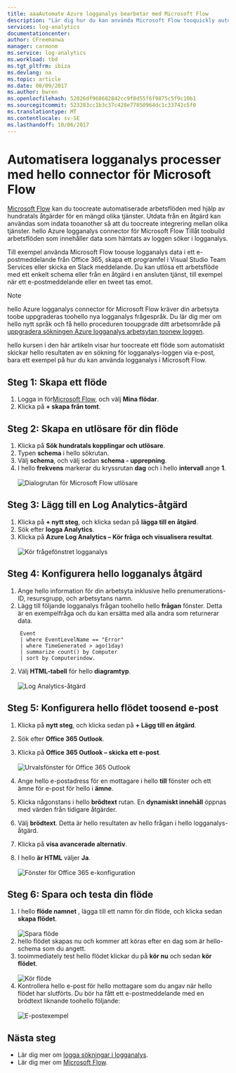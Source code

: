 ```yaml
---
title: aaaAutomate Azure logganalys bearbetar med Microsoft Flow
description: "Lär dig hur du kan använda Microsoft Flow tooquickly automatisera repeterbara processer med hello Azure logganalys-anslutningen."
services: log-analytics
documentationcenter: 
author: CFreemanwa
manager: carmonm
ms.service: log-analytics
ms.workload: tbd
ms.tgt_pltfrm: ibiza
ms.devlang: na
ms.topic: article
ms.date: 08/09/2017
ms.author: bwren
ms.openlocfilehash: 52026df968682842cc9f8d55f6f9875c5f9c10b1
ms.sourcegitcommit: 523283cc1b3c37c428e77850964dc1c33742c5f0
ms.translationtype: MT
ms.contentlocale: sv-SE
ms.lasthandoff: 10/06/2017
---
```

# <a name="automate-log-analytics-processes-with-hello-connector-for-microsoft-flow"></a>Automatisera logganalys processer med hello connector för Microsoft Flow
[Microsoft Flow](https://ms.flow.microsoft.com) kan du toocreate automatiserade arbetsflöden med hjälp av hundratals åtgärder för en mängd olika tjänster. Utdata från en åtgärd kan användas som indata tooanother så att du toocreate integrering mellan olika tjänster.  hello Azure logganalys connector för Microsoft Flow Tillåt toobuild arbetsflöden som innehåller data som hämtats av loggen söker i logganalys.

Till exempel använda Microsoft Flow toouse logganalys data i ett e-postmeddelande från Office 365, skapa ett programfel i Visual Studio Team Services eller skicka en Slack meddelande.  Du kan utlösa ett arbetsflöde med ett enkelt schema eller från en åtgärd i en ansluten tjänst, till exempel när ett e-postmeddelande eller en tweet tas emot.  


> [!NOTE]
> hello Azure logganalys connector för Microsoft Flow kräver din arbetsyta toobe uppgraderas toohello nya logganalys frågespråk. Du lär dig mer om hello nytt språk och få hello proceduren tooupgrade ditt arbetsområde på [uppgradera sökningen Azure logganalys arbetsytan toonew loggen](log-analytics-log-search-upgrade.md).  

hello kursen i den här artikeln visar hur toocreate ett flöde som automatiskt skickar hello resultaten av en sökning för logganalys-loggen via e-post, bara ett exempel på hur du kan använda logganalys i Microsoft Flow. 


## <a name="step-1-create-a-flow"></a>Steg 1: Skapa ett flöde
1. Logga in för[Microsoft Flow](http://flow.microsoft.com), och välj **Mina flödar**.
2. Klicka på **+ skapa från tomt**.

## <a name="step-2-create-a-trigger-for-your-flow"></a>Steg 2: Skapa en utlösare för din flöde
1. Klicka på **Sök hundratals kopplingar och utlösare**.
2. Typen **schema** i hello sökrutan.
3. Välj **schema**, och välj sedan **schema - upprepning**.
4. I hello **frekvens** markerar du kryssrutan **dag** och i hello **intervall** ange **1**.<br><br>![Dialogrutan för Microsoft Flow utlösare](media/log-analytics-flow-tutorial/flow01.png)


## <a name="step-3-add-a-log-analytics-action"></a>Steg 3: Lägg till en Log Analytics-åtgärd
1. Klicka på **+ nytt steg**, och klicka sedan på **lägga till en åtgärd**.
2. Sök efter **logga Analytics**.
3. Klicka på **Azure Log Analytics – Kör fråga och visualisera resultat**.<br><br>![Kör frågefönstret logganalys](media/log-analytics-flow-tutorial/flow02.png)

## <a name="step-4-configure-hello-log-analytics-action"></a>Steg 4: Konfigurera hello logganalys åtgärd

1. Ange hello information för din arbetsyta inklusive hello prenumerations-ID, resursgrupp, och arbetsytans namn.
2. Lägg till följande logganalys frågan toohello hello **frågan** fönster.  Detta är en exempelfråga och du kan ersätta med alla andra som returnerar data.
```
    Event
    | where EventLevelName == "Error" 
    | where TimeGenerated > ago(1day)
    | summarize count() by Computer
    | sort by Computerindow. 
```

2. Välj **HTML-tabell** för hello **diagramtyp**.<br><br>![Log Analytics-åtgärd](media/log-analytics-flow-tutorial/flow03.png)

## <a name="step-5-configure-hello-flow-toosend-email"></a>Steg 5: Konfigurera hello flödet toosend e-post

1. Klicka på **nytt steg**, och klicka sedan på **+ Lägg till en åtgärd**.
2. Sök efter **Office 365 Outlook**.
3. Klicka på **Office 365 Outlook – skicka ett e-post**.<br><br>![Urvalsfönster för Office 365 Outlook](media/log-analytics-flow-tutorial/flow04.png)

4. Ange hello e-postadress för en mottagare i hello **till** fönster och ett ämne för e-post för hello i **ämne**.
5. Klicka någonstans i hello **brödtext** rutan.  En **dynamiskt innehåll** öppnas med värden från tidigare åtgärder.  
6. Välj **brödtext**.  Detta är hello resultaten av hello frågan i hello logganalys-åtgärd.
6. Klicka på **visa avancerade alternativ**.
7. I hello **är HTML** väljer **Ja**.<br><br>![Fönster för Office 365 e-konfiguration](media/log-analytics-flow-tutorial/flow05.png)

## <a name="step-6-save-and-test-your-flow"></a>Steg 6: Spara och testa din flöde
1. I hello **flöde namnet** , lägga till ett namn för din flöde, och klicka sedan **skapa flödet**.<br><br>![Spara flöde](media/log-analytics-flow-tutorial/flow06.png)
2. hello flödet skapas nu och kommer att köras efter en dag som är hello-schema som du angett. 
3. tooimmediately test hello flödet klickar du på **kör nu** och sedan **kör flödet**.<br><br>![Kör flöde](media/log-analytics-flow-tutorial/flow07.png)
3. Kontrollera hello e-post för hello mottagare som du angav när hello flödet har slutförts.  Du bör ha fått ett e-postmeddelande med en brödtext liknande toohello följande:<br><br>![E-postexempel](media/log-analytics-flow-tutorial/flow08.png)


## <a name="next-steps"></a>Nästa steg

- Lär dig mer om [logga sökningar i logganalys](log-analytics-log-search-new.md).
- Lär dig mer om [Microsoft Flow](https://ms.flow.microsoft.com).



